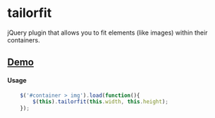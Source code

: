# tailorfit

jQuery plugin that allows you to fit elements (like images) within their containers.

## [Demo](http://github.com)

#### Usage
```javascript
    $('#container > img').load(function(){
        $(this).tailorfit(this.width, this.height);
    });
```
